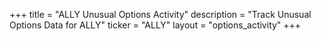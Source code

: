 +++
title = "ALLY Unusual Options Activity"
description = "Track Unusual Options Data for ALLY"
ticker = "ALLY"
layout = "options_activity"
+++

